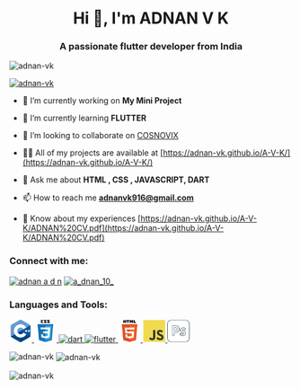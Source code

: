 <h1 align="center">Hi 👋, I'm ADNAN V K</h1>
<h3 align="center">A passionate flutter developer from India</h3>

<p align="left"> <img src="https://komarev.com/ghpvc/?username=adnan-vk&label=Profile%20views&color=0e75b6&style=flat" alt="adnan-vk" /> </p>

<p align="left"> <a href="https://github.com/ryo-ma/github-profile-trophy"><img src="https://github-profile-trophy.vercel.app/?username=adnan-vk" alt="adnan-vk" /></a> </p>

- 🔭 I’m currently working on **My Mini Project**

- 🌱 I’m currently learning **FLUTTER**

- 👯 I’m looking to collaborate on [COSNOVIX](https://cosnovix.com/)

- 👨‍💻 All of my projects are available at [https://adnan-vk.github.io/A-V-K/](https://adnan-vk.github.io/A-V-K/)

- 💬 Ask me about **HTML , CSS , JAVASCRIPT, DART**

- 📫 How to reach me **adnanvk916@gmail.com**

- 📄 Know about my experiences [https://adnan-vk.github.io/A-V-K/ADNAN%20CV.pdf](https://adnan-vk.github.io/A-V-K/ADNAN%20CV.pdf)

<h3 align="left">Connect with me:</h3>
<p align="left">
<a href="https://fb.com/adnan a d n" target="blank"><img align="center" src="https://raw.githubusercontent.com/rahuldkjain/github-profile-readme-generator/master/src/images/icons/Social/facebook.svg" alt="adnan a d n" height="30" width="40" /></a>
<a href="https://instagram.com/a_dnan_10_" target="blank"><img align="center" src="https://raw.githubusercontent.com/rahuldkjain/github-profile-readme-generator/master/src/images/icons/Social/instagram.svg" alt="a_dnan_10_" height="30" width="40" /></a>
</p>

<h3 align="left">Languages and Tools:</h3>
<p align="left"> <a href="https://www.w3schools.com/cpp/" target="_blank" rel="noreferrer"> <img src="https://raw.githubusercontent.com/devicons/devicon/master/icons/cplusplus/cplusplus-original.svg" alt="cplusplus" width="40" height="40"/> </a> <a href="https://www.w3schools.com/css/" target="_blank" rel="noreferrer"> <img src="https://raw.githubusercontent.com/devicons/devicon/master/icons/css3/css3-original-wordmark.svg" alt="css3" width="40" height="40"/> </a> <a href="https://dart.dev" target="_blank" rel="noreferrer"> <img src="https://www.vectorlogo.zone/logos/dartlang/dartlang-icon.svg" alt="dart" width="40" height="40"/> </a> <a href="https://flutter.dev" target="_blank" rel="noreferrer"> <img src="https://www.vectorlogo.zone/logos/flutterio/flutterio-icon.svg" alt="flutter" width="40" height="40"/> </a> <a href="https://www.w3.org/html/" target="_blank" rel="noreferrer"> <img src="https://raw.githubusercontent.com/devicons/devicon/master/icons/html5/html5-original-wordmark.svg" alt="html5" width="40" height="40"/> </a> <a href="https://developer.mozilla.org/en-US/docs/Web/JavaScript" target="_blank" rel="noreferrer"> <img src="https://raw.githubusercontent.com/devicons/devicon/master/icons/javascript/javascript-original.svg" alt="javascript" width="40" height="40"/> </a> <a href="https://www.photoshop.com/en" target="_blank" rel="noreferrer"> <img src="https://raw.githubusercontent.com/devicons/devicon/master/icons/photoshop/photoshop-line.svg" alt="photoshop" width="40" height="40"/> </a> </p>

<p><img align="left" src="https://github-readme-stats.vercel.app/api/top-langs?username=adnan-vk&show_icons=true&locale=en&layout=compact" alt="adnan-vk" /></p>

<p>&nbsp;<img align="center" src="https://github-readme-stats.vercel.app/api?username=adnan-vk&show_icons=true&locale=en" alt="adnan-vk" /></p>

<p><img align="center" src="https://github-readme-streak-stats.herokuapp.com/?user=adnan-vk&" alt="adnan-vk" /></p>
